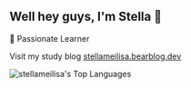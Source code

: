 ## Well hey guys, I'm Stella 👋

🌱 Passionate Learner

Visit my study blog
[stellameilisa.bearblog.dev](https://stellameilisa.bearblog.dev/)

![stellameilisa's Top Languages](https://github-readme-stats.vercel.app/api/top-langs/?username=stellameilisa&theme=calm&show_icons=true&hide_border=true&layout=compact)
<!--
**stellameilisa/stellameilisa** is a ✨ _special_ ✨ repository because its `README.md` (this file) appears on your GitHub profile.

Here are some ideas to get you started:

- 🔭 I’m currently working on ...
- 🌱 I’m currently learning ...
- 👯 I’m looking to collaborate on ...
- 🤔 I’m looking for help with ...
- 💬 Ask me about ...
- 📫 How to reach me: ...
- 😄 Pronouns: ...
- ⚡ Fun fact: ...
-->
